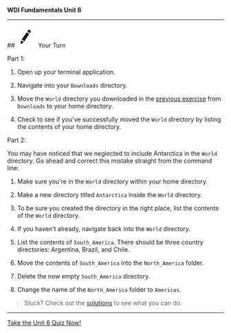 **WDI Fundamentals Unit 6**

---

##![Your Turn](../assets/exercise.png) Your Turn

Part 1:

1) Open up your terminal application.

2) Navigate into your `Downloads` directory.

3) Move the `World` directory you downloaded in the [previous exercise](07_exercise.md) from `Downloads` to your home directory.

4) Check to see if you've successfully moved the `World` directory by listing the contents of your home directory.

Part 2:

You may have noticed that we neglected to include Antarctica in the `World` directory. Go ahead and correct this mistake straight from the command line:

1) Make sure you're in the `World` directory within your home directory.

2) Make a new directory titled `Antarctica` inside the `World` directory.

3) To be sure you created the directory in the right place, list the contents of the `World` directory.

4) If you haven't already, navigate back into the `World` directory.

5. List the contents of `South_America`. There should be three country directories: Argentina, Brazil, and Chile.

7. Move the contents of `South_America` into the `North_America` folder.

8. Delete the now empty `South_America` directory.

9. Change the name of the `North_America` folder to `Americas`.

> Stuck? Check out the [solutions](../exercise-solutions.md) to see what you can do.


---

[Take the Unit 6 Quiz Now!](13_quiz.md)

